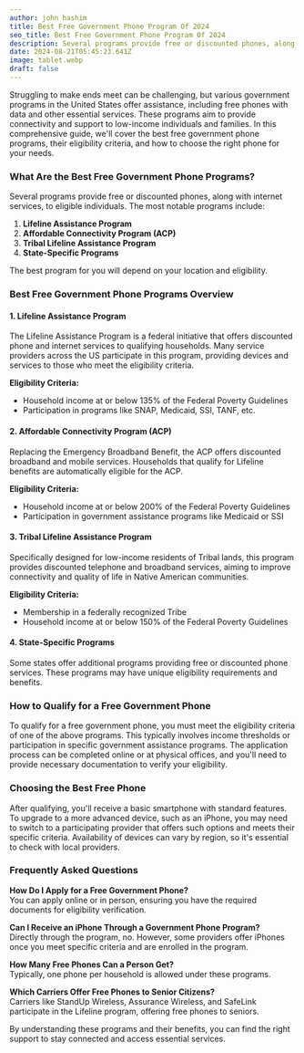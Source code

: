 ```yaml
---
author: john hashim
title: Best Free Government Phone Program Of 2024
seo_title: Best Free Government Phone Program Of 2024
description: Several programs provide free or discounted phones, along with internet services, to eligible individuals. 
date: 2024-08-21T05:45:23.641Z
image: tablet.webp
draft: false
---
```


Struggling to make ends meet can be challenging, but various government programs in the United States offer assistance, including free phones with data and other essential services. These programs aim to provide connectivity and support to low-income individuals and families. In this comprehensive guide, we'll cover the best free government phone programs, their eligibility criteria, and how to choose the right phone for your needs.

### What Are the Best Free Government Phone Programs?

Several programs provide free or discounted phones, along with internet services, to eligible individuals. The most notable programs include:

1. **Lifeline Assistance Program**
2. **Affordable Connectivity Program (ACP)**
3. **Tribal Lifeline Assistance Program**
4. **State-Specific Programs**

The best program for you will depend on your location and eligibility.

### Best Free Government Phone Programs Overview

#### 1. Lifeline Assistance Program

The Lifeline Assistance Program is a federal initiative that offers discounted phone and internet services to qualifying households. Many service providers across the US participate in this program, providing devices and services to those who meet the eligibility criteria.

**Eligibility Criteria:**
- Household income at or below 135% of the Federal Poverty Guidelines
- Participation in programs like SNAP, Medicaid, SSI, TANF, etc.

#### 2. Affordable Connectivity Program (ACP)

Replacing the Emergency Broadband Benefit, the ACP offers discounted broadband and mobile services. Households that qualify for Lifeline benefits are automatically eligible for the ACP.

**Eligibility Criteria:**
- Household income at or below 200% of the Federal Poverty Guidelines
- Participation in government assistance programs like Medicaid or SSI

#### 3. Tribal Lifeline Assistance Program

Specifically designed for low-income residents of Tribal lands, this program provides discounted telephone and broadband services, aiming to improve connectivity and quality of life in Native American communities.

**Eligibility Criteria:**
- Membership in a federally recognized Tribe
- Household income at or below 150% of the Federal Poverty Guidelines

#### 4. State-Specific Programs

Some states offer additional programs providing free or discounted phone services. These programs may have unique eligibility requirements and benefits.

### How to Qualify for a Free Government Phone

To qualify for a free government phone, you must meet the eligibility criteria of one of the above programs. This typically involves income thresholds or participation in specific government assistance programs. The application process can be completed online or at physical offices, and you'll need to provide necessary documentation to verify your eligibility.

### Choosing the Best Free Phone

After qualifying, you'll receive a basic smartphone with standard features. To upgrade to a more advanced device, such as an iPhone, you may need to switch to a participating provider that offers such options and meets their specific criteria. Availability of devices can vary by region, so it's essential to check with local providers.

### Frequently Asked Questions

**How Do I Apply for a Free Government Phone?**  
You can apply online or in person, ensuring you have the required documents for eligibility verification.

**Can I Receive an iPhone Through a Government Phone Program?**  
Directly through the program, no. However, some providers offer iPhones once you meet specific criteria and are enrolled in the program.

**How Many Free Phones Can a Person Get?**  
Typically, one phone per household is allowed under these programs.

**Which Carriers Offer Free Phones to Senior Citizens?**  
Carriers like StandUp Wireless, Assurance Wireless, and SafeLink participate in the Lifeline program, offering free phones to seniors.

By understanding these programs and their benefits, you can find the right support to stay connected and access essential services.